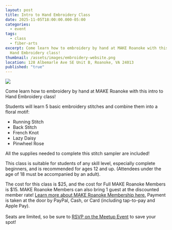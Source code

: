 ```yaml
---
layout: post
title: Intro to Hand Embroidery Class
date: 2025-11-05T18:00:00.000-05:00
categories:
  - event
tags:
  - class
  - fiber-arts
excerpt: Come learn how to embroidery by hand at MAKE Roanoke with this intro to
  Hand Embroidery class!
thumbnail: /assets/images/embroidery-website.png
location: 128 Albemarle Ave SE Unit B, Roanoke, VA 24013
published: "true"
---
```

![](/assets/images/embroidery-website.png)

Come learn how to embroidery by hand at MAKE Roanoke with this intro to Hand Embroidery class!

Students will learn 5 basic embroidery stitches and combine them into a floral motif:

* Running Stitch
* Back Stitch
* French Knot
* Lazy Daisy
* Pinwheel Rose

All the supplies needed to complete this stitch sampler are included!

This class is suitable for students of any skill level, especially complete beginners, and is recommended for ages 12 and up. (Attendees under the age of 18 must be accompanied by an adult).

The cost for this class is $25, and the cost for Full MAKE Roanoke Members is $15. MAKE Roanoke Members can also bring 1 guest at the discounted member rate! [Learn more about MAKE Roanoke Membership here.](http://makeroanoke.org/membership) Payment is taken at the door by PayPal, Cash, or Card (including tap-to-pay and Apple Pay).\
\
Seats are limited, so be sure to [RSVP on the Meetup Event](https://www.meetup.com/make-roanoke/events/311768023/) to save your spot!
